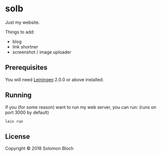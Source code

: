 # solb

Just my website. 

Things to add:
- blog
- link shortner
- screenshot / image uploader

## Prerequisites

You will need [Leiningen][] 2.0.0 or above installed.

[leiningen]: https://github.com/technomancy/leiningen

## Running

If you (for some reason) want to run my web server, you can run:
(runs on port 3000 by default)

    lein run

## License

Copyright © 2018 Solomon Bloch
